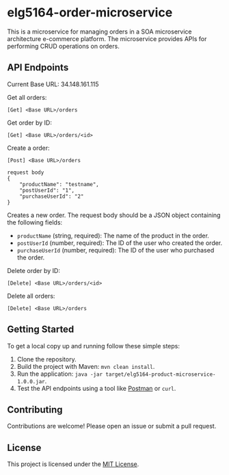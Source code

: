 # elg5164-order-microservice
This is a microservice for managing orders in a SOA microservice architecture e-commerce platform. The microservice provides APIs for performing CRUD operations on orders.
## API Endpoints
Current Base URL: 34.148.161.115 

Get all orders: 
```
[Get] <Base URL>/orders
```
Get order by ID:
```
[Get] <Base URL>/orders/<id>
```
Create a order:
```
[Post] <Base URL>/orders
```
```
request body
{
    "productName": "testname",
    "postUserId": "1",
    "purchaseUserId": "2"
}
```
Creates a new order. The request body should be a JSON object containing the following fields:

- `productName` (string, required): The name of the product in the order.
- `postUserId` (number, required): The ID of the user who created the order.
- `purchaseUserId` (number, required): The ID of the user who purchased the order.

Delete order by ID:
```
[Delete] <Base URL>/orders/<id>
```
Delete all orders:
```
[Delete] <Base URL>/orders
```
## Getting Started

To get a local copy up and running follow these simple steps:

1. Clone the repository.
2. Build the project with Maven: `mvn clean install`.
3. Run the application: `java -jar target/elg5164-product-microservice-1.0.0.jar`.
4. Test the API endpoints using a tool like [Postman](https://www.postman.com/) or `curl`.

## Contributing

Contributions are welcome! Please open an issue or submit a pull request.

## License

This project is licensed under the [MIT License](LICENSE).
